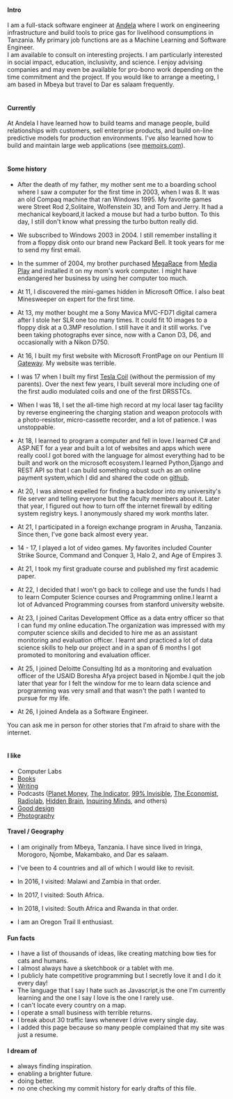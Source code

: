 #### Intro

I am a full-stack software engineer at [Andela](https://andela.com) where I work on engineering infrastructure and build tools to price gas for livelihood consumptions in Tanzania. My primary job functions are as a Machine Learning and Software Engineer.
<br>
I am available to consult on interesting projects. I am particularly interested in social impact, education, inclusivity, and science. I enjoy advising companies and may even be available for pro-bono work depending on the time commitment and the project. If you would like to arrange a meeting, I am based in Mbeya but travel to Dar es salaam frequently.
<br><br>

#### Currently

At Andela I have learned how to build teams and manage people, build relationships with customers, sell enterprise products, and build on-line predictive models for production environments. I've also learned how to build and maintain large web applications (see [memoirs.com](https://memoirs.netlify.app)).
<br><br>

#### Some history

- After the death of my father, my mother sent me to a boarding school where I saw a computer for the first time in 2003, when I was 8. It was an old Compaq machine that ran Windows 1995. My favorite games were Street Rod 2,Solitaire, Wolfenstein 3D, and Tom and Jerry. It had a mechanical keyboard,it lacked a mouse but had a turbo button. To this day, I still don't know what pressing the turbo button really did.

- We subscribed to Windows 2003 in 2004. I still remember installing it from a floppy disk onto our brand new Packard Bell. It took years for me to send my first email.

- In the summer of 2004, my brother purchased [MegaRace](https://en.wikipedia.org/wiki/MegaRace) from [Media Play](https://en.wikipedia.org/wiki/Media_Play) and installed it on my mom's work computer. I might have endangered her business by using her computer too much.

- At 11, I discovered the mini-games hidden in Microsoft Office. I also beat Minesweeper on expert for the first time.

- At 13, my mother bought me a Sony Mavica MVC-FD71 digital camera after I stole her SLR one too many times. It could fit 10 images to a floppy disk at a 0.3MP resolution. I still have it and it still works. I've been taking photographs ever since, now with a Canon D3, D6, and occasionally with a Nikon D750.

- At 16, I built my first website with Microsoft FrontPage on our Pentium III [Gateway](https://en.wikipedia.org/wiki/Gateway,_Inc.). My website was terrible.

- I was 17 when I built my first [Tesla Coil](https://en.wikipedia.org/wiki/Tesla_coil) (without the permission of my parents). Over the next few years, I built several more including one of the first audio modulated coils and one of the first DRSSTCs.

- When I was 18, I set the all-time high record at my local laser tag facility by reverse engineering the charging station and weapon protocols with a photo-resistor, micro-cassette recorder, and a lot of patience. I was unstoppable.

- At 18, I learned to program a computer and fell in love.I learned C# and ASP.NET for a year and built a lot of websites and apps which were really cool.I got bored with the language for almost everything had to be built and work on the microsoft ecosystem.I learned Python,Django and REST API so that I can build something robust such as an online payment system,which I did and shared the code on [github](https://.www.github.com/gwamakacharles).

- At 20, I was almost expelled for finding a backdoor into my university's file server and telling everyone but the faculty members about it. Later that year, I figured out how to turn off the internet firewall by editing system registry keys. I anonymously shared my work months later.

- At 21, I participated in a foreign exchange program in Arusha, Tanzania. Since then, I've gone back almost every year.

- 14 - 17, I played a lot of video games. My favorites included Counter Strike Source, Command and Conquer 3, Halo 2, and Age of Empires 3.

- At 21, I took my first graduate course and published my first academic paper.

- At 22, I decided that I won't go back to college and use the funds I had to learn Computer Science courses and Programming online.I learnt a lot of Advanced Programming courses from stanford university website.

- At 23, I joined Caritas Development Office as a data entry officer so that I can fund my online education.The organization was impressed with my computer science skills and decided to hire me as an assistant monitoring and evaluation officer. I learnt and practiced a lot of data science skills to help our project and in a span of 6 months I got promoted to monitoring and evaluation officer.

- At 25, I joined Deloitte Consulting ltd as a monitoring and evaluation officer of the USAID Boresha Afya project based in Njombe.I quit the job later that year for I felt the window for me to learn data science and programming was very small and that wasn't the path I wanted to pursue for my life.

- At 26, I joined Andela as a Software Engineer.

You can ask me in person for other stories that I'm afraid to share with the internet.
<br><br>

#### I like

- Computer Labs
- [Books](https://www.goodreads.com/gwamaka)
- [Writing](https://www.medium.com/gwamakacharles)
- Podcasts ([Planet Money](https://www.npr.org/sections/money/), [The Indicator](https://www.npr.org/podcasts/510325/the-indicator-from-planet-money), [99% Invisible](https://99percentinvisible.org/episodes/), [The Economist](http://radio.economist.com/), [Radiolab](https://www.wnycstudios.org/shows/radiolab), [Hidden Brain](https://www.npr.org/series/423302056/hidden-brain), [Inquiring Minds](https://inquiring.show), and others)
- [Good design](/)
- [Photography](https://instagram.com/gwamaka_charles)

#### Travel / Geography

- I am originally from Mbeya, Tanzania. I have since lived in
  Iringa, Morogoro, Njombe, Makambako, and Dar es salaam.

- I've been to 4 countries and all of which I would like to revisit.

- In 2016, I visited: Malawi and Zambia in that order.

- In 2017, I visited: South Africa.

- In 2018, I visited: South Africa and Rwanda in that order.


- I am an Oregon Trail II enthusiast.

#### Fun facts

- I have a list of thousands of ideas, like creating matching bow ties for cats and humans.
- I almost always have a sketchbook or a tablet with me.
- I publicly hate competitive programming but I secretly love it and I do it every day!
- The language that I say I hate such as Javascript,is the one I'm currently learning and the one I say I love is the one I rarely use.
- I can't locate every country on a map.
- I operate a small business with terrible returns.
- I break about 30 traffic laws whenever I drive every single day.
- I added this page because so many people complained that my site was just a resume.

#### I dream of

- always finding inspiration.
- enabling a brighter future.
- doing better.
- no one checking my commit history for early drafts of this file.
